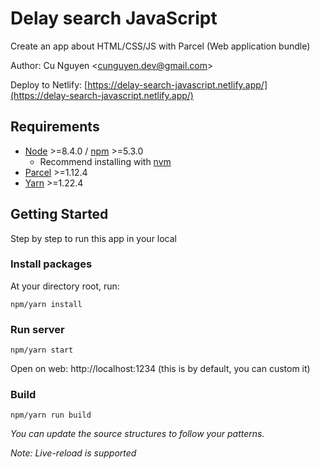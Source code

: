 # Delay search JavaScript

Create an app about HTML/CSS/JS with Parcel (Web application bundle)

Author: Cu Nguyen &lt;[cunguyen.dev@gmail.com](cnguyen.dev@gmail.com)&gt;

Deploy to Netlify: [https://delay-search-javascript.netlify.app/](https://delay-search-javascript.netlify.app/)

## Requirements

- [Node](https://nodejs.org/en/) &gt;=8.4.0 / [npm](https://www.npmjs.com/) &gt;=5.3.0
  - Recommend installing with [nvm](https://github.com/creationix/nvm)
- [Parcel](https://parceljs.org/) &gt;=1.12.4
- [Yarn](https://classic.yarnpkg.com) &gt;=1.22.4

## Getting Started

Step by step to run this app in your local

### Install packages

At your directory root, run:

```
npm/yarn install
```

### Run server

```
npm/yarn start
```

Open on web: http://localhost:1234 (this is by default, you can custom it)

### Build

```
npm/yarn run build
```

_You can update the source structures to follow your patterns._

_Note: Live-reload is supported_

